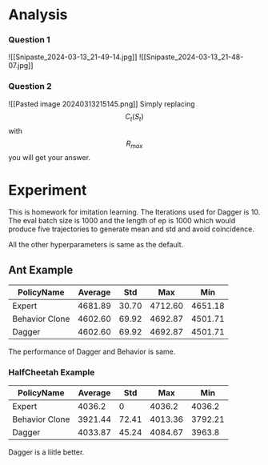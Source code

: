 # Analysis 
### Question 1
![[Snipaste_2024-03-13_21-49-14.jpg]]
![[Snipaste_2024-03-13_21-48-07.jpg]]
### Question 2
![[Pasted image 20240313215145.png]]
Simply replacing $$C_{t}\left( S_{t}\right)$$ with $$R_{max}$$you will get your answer.
# Experiment
This is homework for imitation learning.
The Iterations used for Dagger is 10.
The eval batch size is 1000 and the length of ep is 1000 which would produce five trajectories to generate mean and std and avoid coincidence.

All the other hyperparameters  is same as the default.
## Ant Example

| PolicyName     | Average | Std   | Max     | Min     |
| -------------- | ------- | ----- | ------- | ------- |
| Expert         | 4681.89 | 30.70 | 4712.60 | 4651.18 |
| Behavior Clone | 4602.60 | 69.92 | 4692.87 | 4501.71 |
| Dagger         | 4602.60 | 69.92 | 4692.87 | 4501.71 |
The performance of Dagger and Behavior is same.

### HalfCheetah Example

| PolicyName     | Average | Std   | Max     | Min     |
| -------------- | ------- | ----- | ------- | ------- |
| Expert         | 4036.2  | 0     | 4036.2  | 4036.2  |
| Behavior Clone | 3921.44 | 72.41 | 4013.36 | 3792.21 |
| Dagger         | 4033.87 | 45.24 | 4084.67 | 3963.8  |
Dagger is a liitle better.


